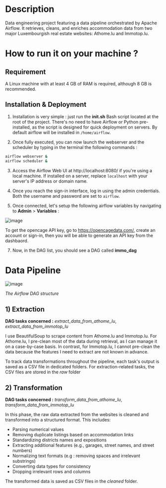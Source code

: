 # Description

Data engineering project featuring a data pipeline orchestrated by Apache Airflow. It retrieves, cleans, and enriches accommodation data from two major Luxembourgish real estate websites: Athome.lu and Immotop.lu.

# How to run it on your machine ?

## Requirement

A Linux machine with at least 4 GB of RAM is required, although 8 GB is recommended.

## Installation & Deployment

1) Installation is very simple : just run the **init.sh** Bash script located at the root of the project. 
There's no need to have Airflow or Python pre-installed, as the script is designed for quick deployment on servers.
By default airflow will be installed in `/home/airflow`.

2) Once fully executed, you can now launch the webserver and the scheduler by typing in the terminal the following commands :

```bash
airflow webserver &
airflow scheduler &
```

3) Access the Airflow Web UI at http://localhost:8080/ if you're using a local machine. If installed on a server, replace `localhost` with your server's IP address or domain name.

4) Once you reach the sign-in interface, log in using the admin credentials. Both the username and password are set to `airflow`.

5) Once connected, let's setup the following airflow variables by navigating to **Admin** > **Variables** :

![image](https://github.com/user-attachments/assets/a2fc4948-8ff6-451b-b342-95f8d11ba99c)

To get the opencage API key, go to https://opencagedata.com/, create an account or sign-in, then you will be able to generate an API key from the dashbaord.

7) Now, in the DAG list, you should see a DAG called **immo_dag**

# Data Pipeline

![image](https://github.com/user-attachments/assets/1619b7d2-63c1-4071-9850-f23b25517a8f)

_The Airflow DAG structure_

## 1) Extraction

__DAG tasks concerned :__ _extract_data_from_athome_lu_, _extract_data_from_immotop_lu_

I use BeautifulSoup to scrape content from Athome.lu and Immotop.lu. For Athome.lu, I pre-clean most of the data during retrieval, as I can manage it on a case-by-case basis. In contrast, for Immotop.lu, I cannot pre-clean the data because the features I need to extract are not known in advance.

To track data transformations throughout the pipeline, each task's output is saved as a CSV file in dedicated folders. For extraction-related tasks, the CSV files are stored in the _raw_ folder

## 2) Transformation

__DAG tasks concerned :__ _transform_data_from_athome_lu_, _transform_data_from_immotop_lu_

In this phase, the raw data extracted from the websites is cleaned and transformed into a structured format. This includes:

- Parsing numerical values
- Removing duplicate listings based on accommodation links
- Standardizing districts names and expositions
- Extracting additional features (e.g., garages, street names, and street numbers)
- Normalizing text formats (e.g : removing spaces and irrelevant substrings)
- Converting data types for consistency
- Dropping irrelevant rows and columns

The transformed data is saved as CSV files in the _cleaned_ folder.
